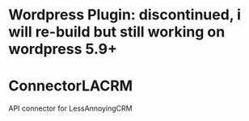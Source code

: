# Wordpress Plugin: discontinued, i will re-build but still working on wordpress 5.9+

# ConnectorLACRM
API connector for LessAnnoyingCRM
